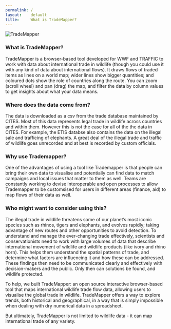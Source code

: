 ```yaml
---
permalink: /
layout:    default
title:     What is TradeMapper?
---
```

![TradeMapper](https://raw.githubusercontent.com/trademapper/trademapper-js/master/screenshot/trademapper.png "TradeMapper")
### What is TradeMapper?

TradeMapper is a browser-based tool developed for WWF and TRAFFIC to work with data about international trade in wildlife (though you could use it with any kind of data about international flows). It draws flows of traded items as lines on a world map; wider lines show bigger quantities; and coloured dots show the role of countries along the route. You can zoom (scroll wheel) and pan (drag) the map, and filter the data by column values to get insights about what your data means.

### Where does the data come from?

The data is downloaded as a csv from the trade database maintained by CITES. Most of this data represents legal trade in wildlife across countries and within them. However this is not the case for all of the the data in CITES.  For example, the ETIS databse also contains the data on the illegal sale and trafficing of elephants. A great deal of the illegal trade and traffic of wildlife goes unrecorded and at best is recorded by custom officials. 

### Why use Trademapper?

One of the advantages of using a tool like Trademapper is that people can bring their own data to visualise and potentially can find data to match campaigns and local issues that matter to them as well. Teams are constantly working to devise interoperable and open processes to allow Trademapper to be customsised for users in different areas (finance, aid) to map flows of their data as well. 

### Who might want to consider using this?

The illegal trade in wildlife threatens some of our planet’s most iconic species such as rhinos, tigers and elephants, and evolves rapidly; taking advantage of new routes and other opportunities to avoid detection. To understand and manage the ever-changing trade effectively, scientists and conservationists need to work with large volumes of data that describe international movement of wildlife and wildlife products (like ivory and rhino horn). This helps them understand the spatial patterns of trade, and determine what factors are influencing it and how these can be addressed. These findings then need to be communicated clearly and effectively with decision-makers and the public. Only then can solutions be found, and wildlife protected.

To help, we built TradeMapper: an open source interactive browser-based tool that maps international wildlife trade flow data, allowing users to visualise the global trade in wildlife. TradeMapper offers a way to explore trends, both historical and geographical, in a way that is simply impossible when dealing with dry numerical data in a spreadsheet.

But ultimately, TradeMapper is not limited to wildlife data - it can map international trade of any variety.
